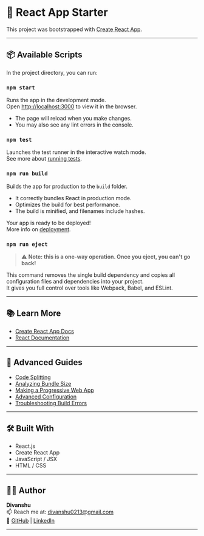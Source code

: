 # 🚀 React App Starter

This project was bootstrapped with [Create React App](https://github.com/facebook/create-react-app).

---

## 📦 Available Scripts

In the project directory, you can run:

### `npm start`

Runs the app in the development mode.  
Open [http://localhost:3000](http://localhost:3000) to view it in the browser.

- The page will reload when you make changes.
- You may also see any lint errors in the console.

### `npm test`

Launches the test runner in the interactive watch mode.  
See more about [running tests](https://facebook.github.io/create-react-app/docs/running-tests).

### `npm run build`

Builds the app for production to the `build` folder.

- It correctly bundles React in production mode.
- Optimizes the build for best performance.
- The build is minified, and filenames include hashes.

Your app is ready to be deployed!  
More info on [deployment](https://facebook.github.io/create-react-app/docs/deployment).

### `npm run eject`

> ⚠️ **Note: this is a one-way operation. Once you eject, you can't go back!**

This command removes the single build dependency and copies all configuration files and dependencies into your project.  
It gives you full control over tools like Webpack, Babel, and ESLint.

---

## 📚 Learn More

- [Create React App Docs](https://facebook.github.io/create-react-app/docs/getting-started)
- [React Documentation](https://reactjs.org/)

---

## 🔧 Advanced Guides

- [Code Splitting](https://facebook.github.io/create-react-app/docs/code-splitting)
- [Analyzing Bundle Size](https://facebook.github.io/create-react-app/docs/analyzing-the-bundle-size)
- [Making a Progressive Web App](https://facebook.github.io/create-react-app/docs/making-a-progressive-web-app)
- [Advanced Configuration](https://facebook.github.io/create-react-app/docs/advanced-configuration)
- [Troubleshooting Build Errors](https://facebook.github.io/create-react-app/docs/troubleshooting#npm-run-build-fails-to-minify)

---

## 🛠️ Built With

- React.js
- Create React App
- JavaScript / JSX
- HTML / CSS

---

## 👨‍💻 Author

**Divanshu**  
📫 Reach me at: [divanshu0213@gmail.com](mailto:divanshu0213@gmail.com)  
🔗 [GitHub](https://github.com/dvanhu) | [LinkedIn](https://www.linkedin.com/in/your-profile)

---

